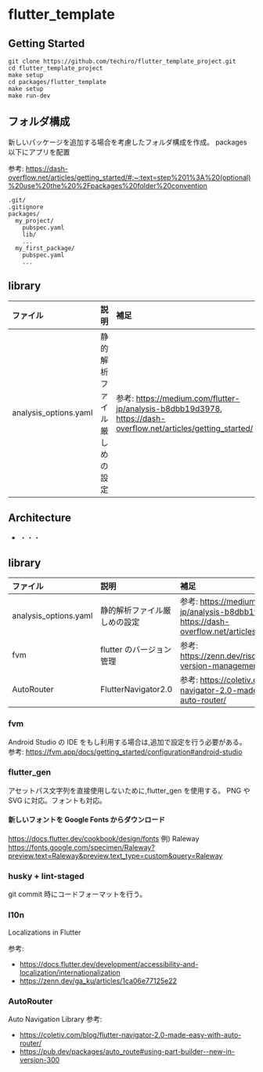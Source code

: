 # flutter_template

## Getting Started

```
git clone https://github.com/techiro/flutter_template_project.git
cd flutter_template_project
make setup
cd packages/flutter_template
make setup
make run-dev

```

## フォルダ構成

新しいパッケージを追加する場合を考慮したフォルダ構成を作成。
packages 以下にアプリを配置

参考: https://dash-overflow.net/articles/getting_started/#:~:text=step%201%3A%20(optional)%20use%20the%20%2Fpackages%20folder%20convention

```
.git/
.gitignore
packages/
  my_project/
    pubspec.yaml
    lib/
    ...
  my_first_package/
    pubspec.yaml
    ...
```

## library

| ファイル              | 説明                         | 補足                                                                                                           |
| :-------------------- | :--------------------------- | :------------------------------------------------------------------------------------------------------------- |
| analysis_options.yaml | 静的解析ファイル厳しめの設定 | 参考: https://medium.com/flutter-jp/analysis-b8dbb19d3978, https://dash-overflow.net/articles/getting_started/ |

## Architecture

- ・・・

## library

| ファイル              | 説明                         | 補足                                                                                                           |
| :-------------------- | :--------------------------- | :------------------------------------------------------------------------------------------------------------- |
| analysis_options.yaml | 静的解析ファイル厳しめの設定 | 参考: https://medium.com/flutter-jp/analysis-b8dbb19d3978, https://dash-overflow.net/articles/getting_started/ |
| fvm                   | flutter のバージョン管理     | 参考: https://zenn.dev/riscait/articles/flutter-version-management                                             |
| AutoRouter            | FlutterNavigator2.0          | 参考: https://coletiv.com/blog/flutter-navigator-2.0-made-easy-with-auto-router/                               |

### fvm

Android Studio の IDE をもし利用する場合は,追加で設定を行う必要がある。
参考: https://fvm.app/docs/getting_started/configuration#android-studio

### flutter_gen

アセットパス文字列を直接使用しないために,flutter_gen を使用する。
PNG や SVG に対応。フォントも対応。

#### 新しいフォントを Google Fonts からダウンロード

https://docs.flutter.dev/cookbook/design/fonts
例) Raleway
https://fonts.google.com/specimen/Raleway?preview.text=Raleway&preview.text_type=custom&query=Raleway

### husky + lint-staged

git commit 時にコードフォーマットを行う。

### l10n

Localizations in Flutter

参考:

- https://docs.flutter.dev/development/accessibility-and-localization/internationalization
- https://zenn.dev/ga_ku/articles/1ca06e77125e22

### AutoRouter

Auto Navigation Library
参考:

- https://coletiv.com/blog/flutter-navigator-2.0-made-easy-with-auto-router/
- https://pub.dev/packages/auto_route#using-part-builder--new-in-version-300
